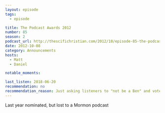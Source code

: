 ```yaml
---
layout: episode
tags:
  - episode

title: The Podcast Awards 2012
number: 85
season: 2
podcast_url: http://thescifichristian.com/2012/10/episode-85-the-podcast-awards-2012/
date: 2012-10-08
category: Announcements
hosts:
  - Matt
  - Daniel 

notable_moments:

last_listen: 2018-06-20
recommendation: no
recommendation_reason: Just asking listeners to "not be a Ben" and vote often for the Podcast Awards.
---
```

Last year nominated, but lost to a Mormon podcast
